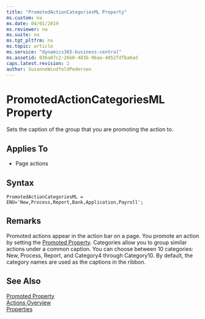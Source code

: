 ```yaml
---
title: "PromotedActionCategoriesML Property"
ms.custom: na
ms.date: 04/01/2019
ms.reviewer: na
ms.suite: na
ms.tgt_pltfrm: na
ms.topic: article
ms.service: "dynamics365-business-central"
ms.assetid: 036a07c2-26b0-483b-96ae-4052fdfba6ad
caps.latest.revision: 2
author: SusanneWindfeldPedersen
---
```


# PromotedActionCategoriesML Property
Sets the caption of the group that you are promoting the action to.  
  
## Applies To  
  
- Page actions  

## Syntax
```
PromotedActionCategoriesML = ENU='New,Process,Report,Bank,Application,Payroll';
```
 
## Remarks  
Promoted actions appear in the action bar on a page. You promote an action by setting the [Promoted Property](devenv-promoted-property.md). Categories allow you to group similar actions under a common caption. You can choose between 10 categories: New, Process, Report, and Category4 through Category10. By default, the category names are used as the captions in the ribbon. 
<!-- For information about changing the captions, see [How to: Define Promoted Action Categories Captions for the Ribbon](How-to--Define-Promoted-Action-Categories-Captions-for-the-Ribbon.md).  -->
  
## See Also  
[Promoted Property](devenv-promoted-property.md)  
[Actions Overview](../devenv-actions-overview.md)  
 [Properties](devenv-properties.md)